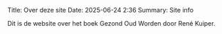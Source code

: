 Title: Over deze site
Date: 2025-06-24 2:36
Summary: Site info

Dit is de website over het boek Gezond Oud Worden door René Kuiper.

